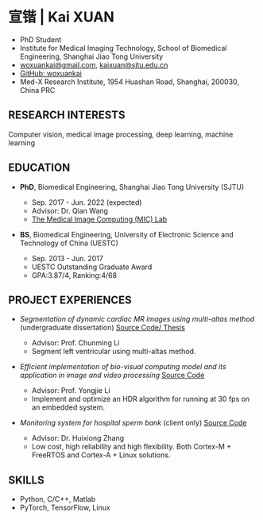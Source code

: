 # 宣锴 | Kai XUAN

- PhD Student
- Institute for Medical Imaging Technology, School of Biomedical Engineering, Shanghai Jiao Tong University
- <woxuankai@gmail.com>, <kaixuan@sjtu.edu.cn>
- [GitHub: woxuankai](https://github.com/woxuankai/)
- Med-X Research Institute, 1954 Huashan Road, Shanghai, 200030, China PRC

## RESEARCH INTERESTS

Computer vision, medical image processing, deep learning, machine learning

## EDUCATION

- **PhD**, Biomedical Engineering, Shanghai Jiao Tong University (SJTU)
  - Sep. 2017 - Jun. 2022 (expected)
  - Advisor: Dr. Qian Wang
  - [The Medical Image Computing (MIC) Lab](http://mic.sjtu.edu.cn/)

- **BS**, Biomedical Engineering, University of Electronic Science and Technology of China (UESTC)
  - Sep. 2013 - Jun. 2017
  - UESTC Outstanding Graduate Award
  - GPA:3.87/4, Ranking:4/68

## PROJECT EXPERIENCES

- *Segmentation of dynamic cardiac MR images using multi-altas method* (undergraduate dissertation)
[Source Code/ Thesis](https://github.com/woxuankai/cardiacMRISeg/)  
  - Advisor: Prof. Chunming Li
  - Segment left ventricular using multi-altas method.

- *Efficient implementation of bio-visual computing model and its application in image and video processing*
[Source Code](https://github.com/woxuankai/HDR/)
  - Advisor: Prof. Yongjie Li
  - Implement and optimize an HDR algorithm for running at 30 fps on an embedded system.

- *Monitoring system for hospital sperm bank* (client only)
[Source Code](https://github.com/woxuankai/project_sperm/)  
  - Advisor: Dr. Huixiong Zhang
  - Low cost, high reliability and high flexibility. Both Cortex-M + FreeRTOS and Cortex-A + Linux solutions.

## SKILLS
- Python, C/C++, Matlab
- PyTorch, TensorFlow, Linux
